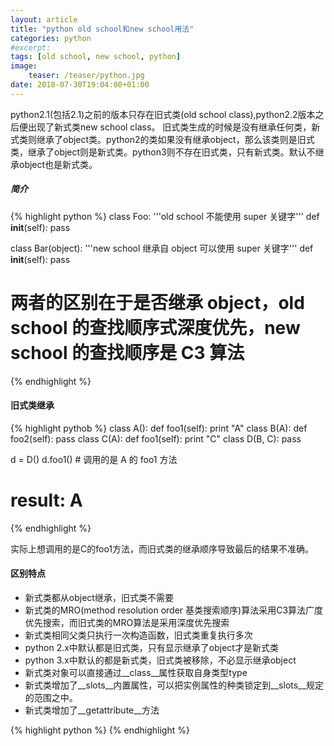 ```yaml
---
layout: article
title: "python old school和new school用法"
categories: python
#excerpt:
tags: [old school, new school, python]
image:
    teaser: /teaser/python.jpg
date: 2018-07-30T19:04:00+01:00
---
```


python2.1(包括2.1)之前的版本只存在旧式类(old school class),python2.2版本之后便出现了新式类new school class。
旧式类生成的时候是没有继承任何类，新式类则继承了object类。python2的类如果没有继承object，那么该类则是旧式类，继承了object则是新式类。python3则不存在旧式类，只有新式类。默认不继承object也是新式类。


##### 简介
{% highlight python %}
class Foo:
    '''old school 不能使用 super 关键字'''
    def __init__(self):
        pass

class Bar(object):
    '''new school 继承自 object 可以使用 super 关键字'''
    def __init__(self):
        pass

# 两者的区别在于是否继承 object，old school 的查找顺序式深度优先，new school 的查找顺序是 C3 算法
{% endhighlight %}


#### 旧式类继承
{% highlight pythob %}
class A():
    def foo1(self):
        print "A"
class B(A):
    def foo2(self):
        pass
class C(A):
    def foo1(self):
        print "C"
class D(B, C):
    pass

d = D()
d.foo1() # 调用的是 A 的 foo1 方法
# result: A
{% endhighlight %}

实际上想调用的是C的foo1方法，而旧式类的继承顺序导致最后的结果不准确。



#### 区别特点
* 新式类都从object继承，旧式类不需要
* 新式类的MRO(method resolution order 基类搜索顺序)算法采用C3算法广度优先搜索，而旧式类的MRO算法是采用深度优先搜索
* 新式类相同父类只执行一次构造函数，旧式类重复执行多次
* python 2.x中默认都是旧式类，只有显示继承了object才是新式类
* python 3.x中默认的都是新式类，旧式类被移除，不必显示继承object
* 新式类对象可以直接通过__class__属性获取自身类型type
* 新式类增加了__slots__内置属性，可以把实例属性的种类锁定到__slots__规定的范围之中。
* 新式类增加了__getattribute__方法



{% highlight python %}
{% endhighlight %}
